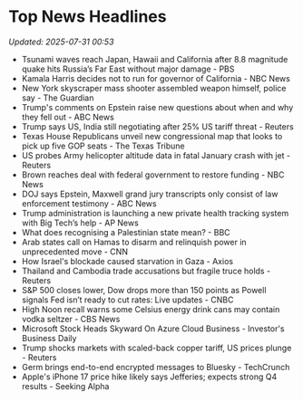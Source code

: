 # Top News Headlines

_Updated: 2025-07-31 00:53_

- Tsunami waves reach Japan, Hawaii and California after 8.8 magnitude quake hits Russia’s Far East without major damage - PBS
- Kamala Harris decides not to run for governor of California - NBC News
- New York skyscraper mass shooter assembled weapon himself, police say - The Guardian
- Trump's comments on Epstein raise new questions about when and why they fell out - ABC News
- Trump says US, India still negotiating after 25% US tariff threat - Reuters
- Texas House Republicans unveil new congressional map that looks to pick up five GOP seats - The Texas Tribune
- US probes Army helicopter altitude data in fatal January crash with jet - Reuters
- Brown reaches deal with federal government to restore funding - NBC News
- DOJ says Epstein, Maxwell grand jury transcripts only consist of law enforcement testimony - ABC News
- Trump administration is launching a new private health tracking system with Big Tech’s help - AP News
- What does recognising a Palestinian state mean? - BBC
- Arab states call on Hamas to disarm and relinquish power in unprecedented move - CNN
- How Israel's blockade caused starvation in Gaza - Axios
- Thailand and Cambodia trade accusations but fragile truce holds - Reuters
- S&P 500 closes lower, Dow drops more than 150 points as Powell signals Fed isn’t ready to cut rates: Live updates - CNBC
- High Noon recall warns some Celsius energy drink cans may contain vodka seltzer - CBS News
- Microsoft Stock Heads Skyward On Azure Cloud Business - Investor's Business Daily
- Trump shocks markets with scaled-back copper tariff, US prices plunge - Reuters
- Germ brings end-to-end encrypted messages to Bluesky - TechCrunch
- Apple's iPhone 17 price hike likely says Jefferies; expects strong Q4 results - Seeking Alpha